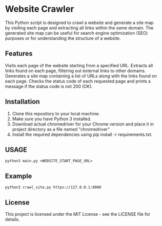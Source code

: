 # Website Crawler

This Python script is designed to crawl a website and generate a site map by visiting each page and extracting all links within the same domain. The generated site map can be useful for search engine optimization (SEO) purposes or for understanding the structure of a website.

## Features

Visits each page of the website starting from a specified URL.
Extracts all links found on each page, filtering out external links to other domains.
Generates a site map containing a list of URLs along with the links found on each page.
Checks the status code of each requested page and prints a message if the status code is not 200 (OK).

## Installation

1. Сlone this repository to your local machine. 
2. Make sure you have Python 3 installed. 
3. Download actual chromedriver for your Chrome version and place it in project directory as a file named "chromedriver"
3. Install the required dependencies using pip install -r requirements.txt.

## USAGE

`
python3 main.py <WEBSITE_START_PAGE_URL>
`

## Example

`
python3 crawl_site.py https://127.0.0.1:8000
`

## License
This project is licensed under the MIT License - see the LICENSE file for details.